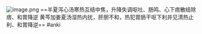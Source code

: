 ![image.png](https://picgo18719498306.oss-cn-guangzhou.aliyuncs.com/20250310192507454.png)
==半夏泻心汤寒热互结中焦，升降失调呕吐、肠鸣、心下痞散结除痞、和胃降逆
黄芩加姜夏汤湿热内扰，肝胆不和，热犯胃肠干呕下利并见清热止利、和胃降逆== 
#anki